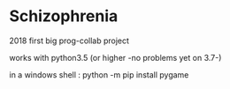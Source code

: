 # Schizophrenia
2018 first big prog-collab project

works with python3.5 (or higher -no problems yet on 3.7-)

in a windows shell : python -m pip install pygame
